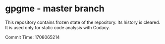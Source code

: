 # gpgme - master branch

This repository contains frozen state of the repository.
Its history is cleared. It is used only for static code
analysis with Codacy.

Commit Time: 1708065214